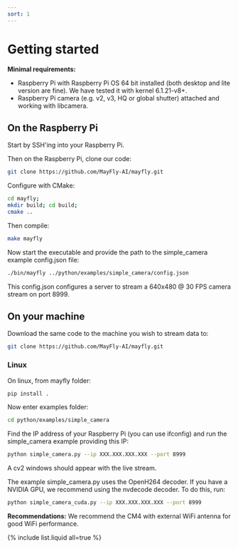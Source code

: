 ```yaml
---
sort: 1
---
```


# Getting started

**Minimal requirements:**
- Raspberry Pi with Raspberry Pi OS 64 bit installed (both desktop and lite version are fine). We have tested it with kernel 6.1.21-v8+. 
- Raspberry Pi camera (e.g. v2, v3, HQ or global shutter) attached and working with libcamera.

## On the Raspberry Pi
Start by SSH'ing into your Raspberry Pi.

Then on the Raspberry Pi, clone our code:
```bash
git clone https://github.com/MayFly-AI/mayfly.git
```

Configure with CMake:
```bash
cd mayfly;
mkdir build; cd build;
cmake ..
```

Then compile:
```bash
make mayfly
```

Now start the executable and provide the path to the simple_camera example config.json file:
```bash
./bin/mayfly ../python/examples/simple_camera/config.json
```
This config.json configures a server to stream a 640x480 @ 30 FPS camera stream on port 8999.

## On your machine 

Download the same code to the machine you wish to stream data to:
```bash
git clone https://github.com/MayFly-AI/mayfly.git
```

### Linux
On linux, from mayfly folder:
```bash
pip install .
```

Now enter examples folder:
```bash
cd python/examples/simple_camera
```

Find the IP address of your Raspberry Pi (you can use ifconfig) and run the simple_camera example providing this IP:
```bash
python simple_camera.py --ip XXX.XXX.XXX.XXX --port 8999
```

A cv2 windows should appear with the live stream.

The example simple_camera.py uses the OpenH264 decoder. If you have a NVIDIA GPU, we recommend using the nvdecode decoder. To do this, run:
```bash
python simple_camera_cuda.py --ip XXX.XXX.XXX.XXX --port 8999
```

**Recommendations:** We recommend the CM4 with external WiFi antenna for good WiFi performance.

{% include list.liquid all=true %}
